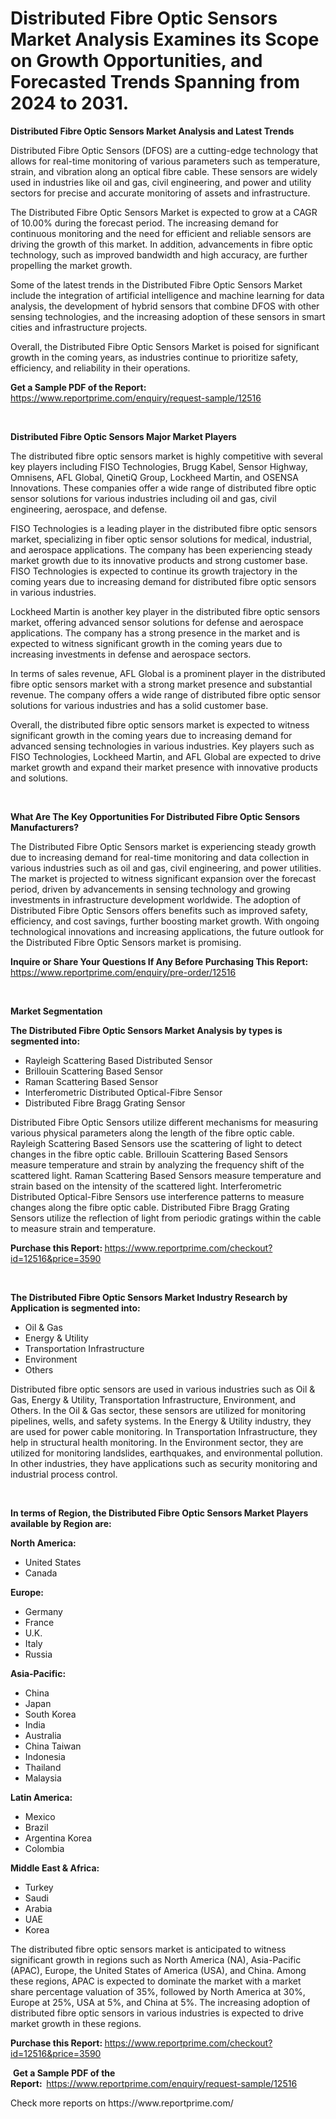 <p><h1>Distributed Fibre Optic Sensors Market Analysis Examines its Scope on Growth Opportunities, and Forecasted Trends Spanning from 2024 to 2031.</h1></p><p><strong>Distributed Fibre Optic Sensors Market Analysis and Latest Trends</strong></p>
<p><p>Distributed Fibre Optic Sensors (DFOS) are a cutting-edge technology that allows for real-time monitoring of various parameters such as temperature, strain, and vibration along an optical fibre cable. These sensors are widely used in industries like oil and gas, civil engineering, and power and utility sectors for precise and accurate monitoring of assets and infrastructure.</p><p>The Distributed Fibre Optic Sensors Market is expected to grow at a CAGR of 10.00% during the forecast period. The increasing demand for continuous monitoring and the need for efficient and reliable sensors are driving the growth of this market. In addition, advancements in fibre optic technology, such as improved bandwidth and high accuracy, are further propelling the market growth.</p><p>Some of the latest trends in the Distributed Fibre Optic Sensors Market include the integration of artificial intelligence and machine learning for data analysis, the development of hybrid sensors that combine DFOS with other sensing technologies, and the increasing adoption of these sensors in smart cities and infrastructure projects.</p><p>Overall, the Distributed Fibre Optic Sensors Market is poised for significant growth in the coming years, as industries continue to prioritize safety, efficiency, and reliability in their operations.</p></p>
<p><strong>Get a Sample PDF of the Report:&nbsp;</strong> <a href="https://www.reportprime.com/enquiry/request-sample/12516">https://www.reportprime.com/enquiry/request-sample/12516</a></p>
<p>&nbsp;</p>
<p><strong>Distributed Fibre Optic Sensors Major Market Players</strong></p>
<p><p>The distributed fibre optic sensors market is highly competitive with several key players including FISO Technologies, Brugg Kabel, Sensor Highway, Omnisens, AFL Global, QinetiQ Group, Lockheed Martin, and OSENSA Innovations. These companies offer a wide range of distributed fibre optic sensor solutions for various industries including oil and gas, civil engineering, aerospace, and defense.</p><p>FISO Technologies is a leading player in the distributed fibre optic sensors market, specializing in fiber optic sensor solutions for medical, industrial, and aerospace applications. The company has been experiencing steady market growth due to its innovative products and strong customer base. FISO Technologies is expected to continue its growth trajectory in the coming years due to increasing demand for distributed fibre optic sensors in various industries.</p><p>Lockheed Martin is another key player in the distributed fibre optic sensors market, offering advanced sensor solutions for defense and aerospace applications. The company has a strong presence in the market and is expected to witness significant growth in the coming years due to increasing investments in defense and aerospace sectors.</p><p>In terms of sales revenue, AFL Global is a prominent player in the distributed fibre optic sensors market with a strong market presence and substantial revenue. The company offers a wide range of distributed fibre optic sensor solutions for various industries and has a solid customer base.</p><p>Overall, the distributed fibre optic sensors market is expected to witness significant growth in the coming years due to increasing demand for advanced sensing technologies in various industries. Key players such as FISO Technologies, Lockheed Martin, and AFL Global are expected to drive market growth and expand their market presence with innovative products and solutions.</p></p>
<p>&nbsp;</p>
<p><strong>What Are The Key Opportunities For Distributed Fibre Optic Sensors Manufacturers?</strong></p>
<p><p>The Distributed Fibre Optic Sensors market is experiencing steady growth due to increasing demand for real-time monitoring and data collection in various industries such as oil and gas, civil engineering, and power utilities. The market is projected to witness significant expansion over the forecast period, driven by advancements in sensing technology and growing investments in infrastructure development worldwide. The adoption of Distributed Fibre Optic Sensors offers benefits such as improved safety, efficiency, and cost savings, further boosting market growth. With ongoing technological innovations and increasing applications, the future outlook for the Distributed Fibre Optic Sensors market is promising.</p></p>
<p><strong>Inquire or Share Your Questions If Any Before Purchasing This Report:</strong> <a href="https://www.reportprime.com/enquiry/pre-order/12516">https://www.reportprime.com/enquiry/pre-order/12516</a></p>
<p>&nbsp;</p>
<p><strong>Market Segmentation</strong></p>
<p><strong>The Distributed Fibre Optic Sensors Market Analysis by types is segmented into:</strong></p>
<p><ul><li>Rayleigh Scattering Based Distributed Sensor</li><li>Brillouin Scattering Based Sensor</li><li>Raman Scattering Based Sensor</li><li>Interferometric Distributed Optical-Fibre Sensor</li><li>Distributed Fibre Bragg Grating Sensor</li></ul></p>
<p><p>Distributed Fibre Optic Sensors utilize different mechanisms for measuring various physical parameters along the length of the fibre optic cable. Rayleigh Scattering Based Sensors use the scattering of light to detect changes in the fibre optic cable. Brillouin Scattering Based Sensors measure temperature and strain by analyzing the frequency shift of the scattered light. Raman Scattering Based Sensors measure temperature and strain based on the intensity of the scattered light. Interferometric Distributed Optical-Fibre Sensors use interference patterns to measure changes along the fibre optic cable. Distributed Fibre Bragg Grating Sensors utilize the reflection of light from periodic gratings within the cable to measure strain and temperature.</p></p>
<p><strong>Purchase this Report:&nbsp;</strong><a href="https://www.reportprime.com/checkout?id=12516&price=3590">https://www.reportprime.com/checkout?id=12516&price=3590</a></p>
<p>&nbsp;</p>
<p><strong>The Distributed Fibre Optic Sensors Market Industry Research by Application is segmented into:</strong></p>
<p><ul><li>Oil & Gas</li><li>Energy & Utility</li><li>Transportation Infrastructure</li><li>Environment</li><li>Others</li></ul></p>
<p><p>Distributed fibre optic sensors are used in various industries such as Oil & Gas, Energy & Utility, Transportation Infrastructure, Environment, and Others. In the Oil & Gas sector, these sensors are utilized for monitoring pipelines, wells, and safety systems. In the Energy & Utility industry, they are used for power cable monitoring. In Transportation Infrastructure, they help in structural health monitoring. In the Environment sector, they are utilized for monitoring landslides, earthquakes, and environmental pollution. In other industries, they have applications such as security monitoring and industrial process control.</p></p>
<p>&nbsp;</p>
<p><strong>In terms of Region, the Distributed Fibre Optic Sensors Market Players available by Region are:</strong></p>
<p>
    <p> <strong> North America: </strong>
        <ul>
            <li>United States</li>
            <li>Canada</li>
        </ul>
        </p> 
    <p> <strong> Europe: </strong>
        <ul>
            <li>Germany</li>
            <li>France</li>
            <li>U.K.</li>
            <li>Italy</li>
            <li>Russia</li>
        </ul>
        </p> 
    <p> <strong> Asia-Pacific: </strong>
        <ul>
            <li>China</li>
            <li>Japan</li>
            <li>South Korea</li>
            <li>India</li>
            <li>Australia</li>
            <li>China Taiwan</li>
            <li>Indonesia</li>
            <li>Thailand</li>
            <li>Malaysia</li>
        </ul>
        </p> 
    <p> <strong> Latin America: </strong>
        <ul>
            <li>Mexico</li>
            <li>Brazil</li>
            <li>Argentina Korea</li>
            <li>Colombia</li>
        </ul>
        </p> 
    <p> <strong> Middle East & Africa: </strong>
        <ul>
            <li>Turkey</li>
            <li>Saudi</li>
            <li>Arabia</li>
            <li>UAE</li>
            <li>Korea</li>
        </ul>
    </p>
    </p>
<p><p>The distributed fibre optic sensors market is anticipated to witness significant growth in regions such as North America (NA), Asia-Pacific (APAC), Europe, the United States of America (USA), and China. Among these regions, APAC is expected to dominate the market with a market share percentage valuation of 35%, followed by North America at 30%, Europe at 25%, USA at 5%, and China at 5%. The increasing adoption of distributed fibre optic sensors in various industries is expected to drive market growth in these regions.</p></p>
<p><strong>Purchase this Report: </strong><a href="https://www.reportprime.com/checkout?id=12516&price=3590">https://www.reportprime.com/checkout?id=12516&price=3590</a></p>
<p>&nbsp;<strong>Get a Sample PDF of the Report:&nbsp;&nbsp;</strong><a href="https://www.reportprime.com/enquiry/request-sample/12516">https://www.reportprime.com/enquiry/request-sample/12516</a></p>
<p><strong></strong></p>
<p>Check more reports on https://www.reportprime.com/</p>